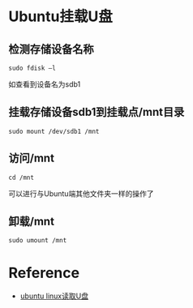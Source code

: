 # Ubuntu挂载U盘


## 检测存储设备名称

```
sudo fdisk –l
```

如查看到设备名为sdb1


## 挂载存储设备sdb1到挂载点/mnt目录

```
sudo mount /dev/sdb1 /mnt
```


## 访问/mnt

```
cd /mnt 
```

可以进行与Ubuntu端其他文件夹一样的操作了


## 卸载/mnt

```
sudo umount /mnt
```


# Reference

* [ubuntu linux读取U盘](https://blog.csdn.net/mengxiangjia_linxi/article/details/78067065)
